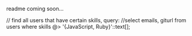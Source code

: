 readme coming soon...

// find all users that have certain skills, query:
//select emails, giturl from users where skills @> '{JavaScript, Ruby}'::text[];
